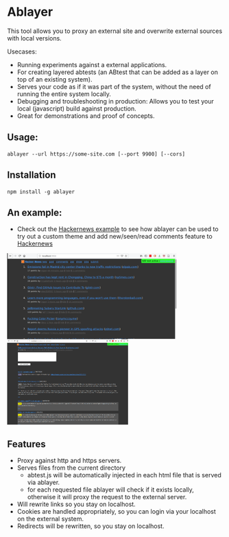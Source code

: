 # Ablayer
This tool allows you to proxy an external site and overwrite external sources with local versions.

Usecases:
- Running experiments against a external applications.
- For creating layered abtests (an ABtest that can be added as a 
  layer on top of an existing system).
- Serves your code as if it was part of the system,
  without the need of running the entire system locally.
- Debugging and troubleshooting in production:
  Allows you to test your local (javascript) build against production.
- Great for demonstrations and proof of concepts.

## Usage:
```
ablayer --url https://some-site.com [--port 9900] [--cors]
```

## Installation
```
npm install -g ablayer
```

## An example:
- Check out the [Hackernews example](https://github.com/j-angnoe/ablayer-hackernews-example) to see
  how ablayer can be used to try out a custom theme and add new/seen/read comments
  feature to [Hackernews](https://news.ycombinator.com)
  
<img src="https://raw.githubusercontent.com/j-angnoe/ablayer-hackernews-example/master/screenshot-frontpage.png" height="200" align="left">
<img src="https://raw.githubusercontent.com/j-angnoe/ablayer-hackernews-example/master/screenshot-comments.png" height="200">

## Features
- Proxy against http and https servers.
- Serves files from the current directory
    - abtest.js will be automatically injected in each html file that is served via ablayer.
    - for each requested file ablayer will check if it exists locally, otherwise it
      will proxy the request to the external server.
- Will rewrite links so you stay on localhost.
- Cookies are handled appropriately, so you can login via your localhost
  on the external system.
- Redirects will be rewritten, so you stay on localhost.








